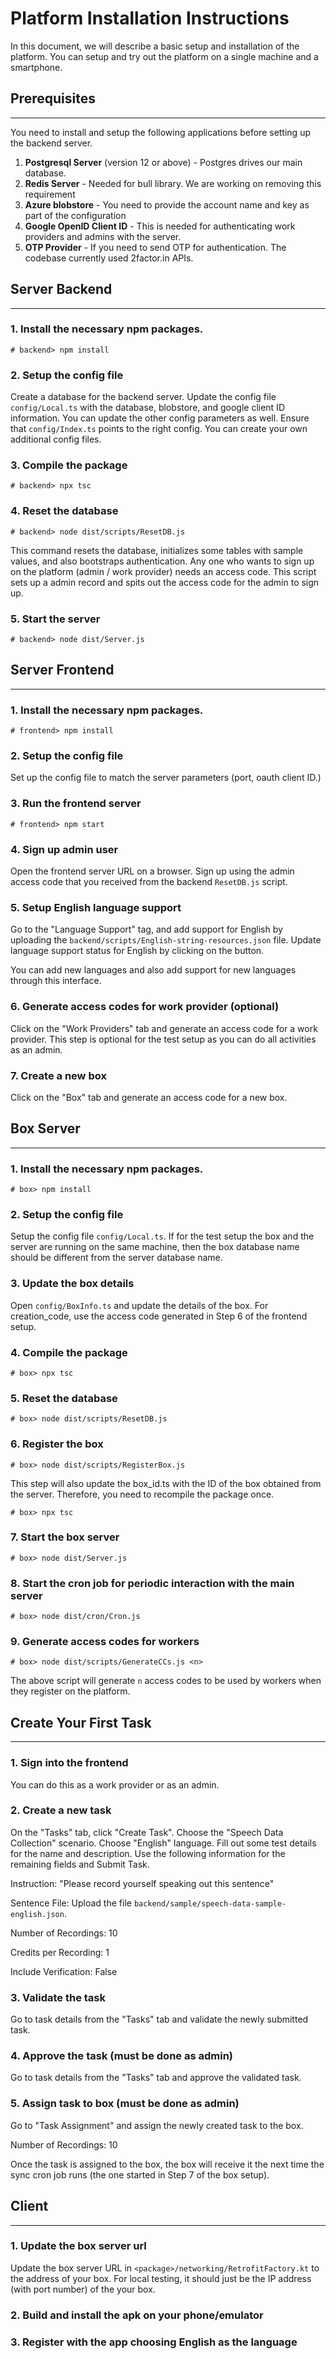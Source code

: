 # Platform Installation Instructions

In this document, we will describe a basic setup and installation of the
platform. You can setup and try out the platform on a single machine and a
smartphone.

## Prerequisites

---

You need to install and setup the following applications before setting up the
backend server.

1. **Postgresql Server** (version 12 or above) - Postgres drives our main database.
2. **Redis Server** - Needed for bull library. We are working on removing this
   requirement
3. **Azure blobstore** - You need to provide the account name and key as part of the
   configuration
4. **Google OpenID Client ID** - This is needed for authenticating work
   providers and admins with the server.
5. **OTP Provider** - If you need to send OTP for authentication. The codebase
   currently used 2factor.in APIs.

## Server Backend

---

### 1. Install the necessary npm packages.

`# backend> npm install`

### 2. Setup the config file

Create a database for the backend server. Update the config file
`config/Local.ts` with the database, blobstore, and google client ID
information. You can update the other config parameters as well. Ensure that
`config/Index.ts` points to the right config. You can create your own additional
config files.

### 3. Compile the package

`# backend> npx tsc`

### 4. Reset the database

`# backend> node dist/scripts/ResetDB.js`

This command resets the database, initializes some tables with sample values,
and also bootstraps authentication. Any one who wants to sign up on the platform
(admin / work provider) needs an access code. This script sets up a admin record
and spits out the access code for the admin to sign up.

### 5. Start the server

`# backend> node dist/Server.js`

## Server Frontend

---

### 1. Install the necessary npm packages.

`# frontend> npm install`

### 2. Setup the config file

Set up the config file to match the server parameters (port, oauth client ID.)

### 3. Run the frontend server

`# frontend> npm start`

### 4. Sign up admin user

Open the frontend server URL on a browser. Sign up using the admin access code
that you received from the backend `ResetDB.js` script.

### 5. Setup English language support

Go to the "Language Support" tag, and add support for English by uploading the
`backend/scripts/English-string-resources.json` file. Update language support
status for English by clicking on the button.

You can add new languages and also add support for new languages through this
interface.

### 6. Generate access codes for work provider (optional)

Click on the "Work Providers" tab and generate an access code for a work
provider. This step is optional for the test setup as you can do all activities
as an admin.

### 7. Create a new box

Click on the "Box" tab and generate an access code for a new box.

## Box Server

---

### 1. Install the necessary npm packages.

`# box> npm install`

### 2. Setup the config file

Setup the config file `config/Local.ts`. If for the test setup the box and the server are running
on the same machine, then the box database name should be different from the
server database name.

### 3. Update the box details

Open `config/BoxInfo.ts` and update the details of the box. For creation_code,
use the access code generated in Step 6 of the frontend setup.

### 4. Compile the package

`# box> npx tsc`

### 5. Reset the database

`# box> node dist/scripts/ResetDB.js`

### 6. Register the box

`# box> node dist/scripts/RegisterBox.js`

This step will also update the box_id.ts with the ID of the box obtained from
the server. Therefore, you need to recompile the package once.

`# box> npx tsc`

### 7. Start the box server

`# box> node dist/Server.js`

### 8. Start the cron job for periodic interaction with the main server

`# box> node dist/cron/Cron.js`

### 9. Generate access codes for workers

`# box> node dist/scripts/GenerateCCs.js <n>`

The above script will generate `n` access codes to be used by workers when they
register on the platform.

## Create Your First Task

---

### 1. Sign into the frontend

You can do this as a work provider or as an admin.

### 2. Create a new task

On the "Tasks" tab, click "Create Task". Choose the "Speech Data Collection"
scenario. Choose "English" language. Fill out some test details for the name and
description. Use the following information for the remaining fields and Submit Task.

Instruction: "Please record yourself speaking out this sentence"

Sentence File: Upload the file `backend/sample/speech-data-sample-english.json`.

Number of Recordings: 10

Credits per Recording: 1

Include Verification: False

### 3. Validate the task

Go to task details from the "Tasks" tab and validate the newly submitted task.

### 4. Approve the task (must be done as admin)

Go to task details from the "Tasks" tab and approve the validated task.

### 5. Assign task to box (must be done as admin)

Go to "Task Assignment" and assign the newly created task to the box.

Number of Recordings: 10

Once the task is assigned to the box, the box will receive it the next time the
sync cron job runs (the one started in Step 7 of the box setup).

## Client

---

### 1. Update the box server url

Update the box server URL in `<package>/networking/RetrofitFactory.kt` to the
address of your box. For local testing, it should just be the IP address (with
port number) of the your box.

### 2. Build and install the apk on your phone/emulator

### 3. Register with the app choosing English as the language
